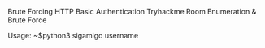 Brute Forcing HTTP Basic Authentication
Tryhackme Room Enumeration & Brute Force


Usage:
~$python3 sigamigo username  
